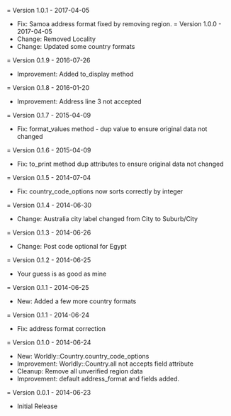 = Version 1.0.1 - 2017-04-05
  * Fix: Samoa address format fixed by removing region.
= Version 1.0.0 - 2017-04-05
  * Change: Removed Locality
  * Change: Updated some country formats

= Version 0.1.9 - 2016-07-26
  * Improvement: Added to_display method

= Version 0.1.8 - 2016-01-20
  * Improvement: Address line 3 not accepted

= Version 0.1.7 - 2015-04-09
  * Fix: format_values method - dup value to ensure original data not changed

= Version 0.1.6 - 2015-04-09
  * Fix: to_print method dup attributes to ensure original data not changed

= Version 0.1.5 - 2014-07-04
  * Fix: country_code_options now sorts correctly by integer

= Version 0.1.4 - 2014-06-30
  * Change: Australia city label changed from City to Suburb/City

= Version 0.1.3 - 2014-06-26
  * Change: Post code optional for Egypt

= Version 0.1.2 - 2014-06-25
  * Your guess is as good as mine

= Version 0.1.1 - 2014-06-25
  * New: Added a few more country formats

= Version 0.1.1 - 2014-06-24
  * Fix: address format correction

= Version 0.1.0 - 2014-06-24
  * New: Worldly::Country.country_code_options
  * Improvement: Worldly::Country.all not accepts field attribute
  * Cleanup: Remove all unverified region data
  * Improvement: default address_format and fields added.

= Version 0.0.1 - 2014-06-23
  * Initial Release